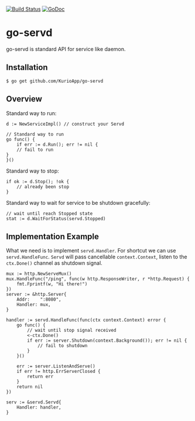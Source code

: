 [![Build Status](https://travis-ci.org/KurioApp/go-servd.svg?branch=master)](https://travis-ci.org/KurioApp/go-servd)
[![GoDoc](https://godoc.org/github.com/KurioApp/go-servd?status.svg)](https://godoc.org/github.com/KurioApp/go-servd)
# go-servd
go-servd is standard API for service like daemon.

## Installation
```
$ go get github.com/KurioApp/go-servd
```

## Overview
Standard way to run:
```golang
d := NewServiceImpl() // construct your Servd

// Standard way to run
go func() {
    if err := d.Run(); err != nil {
    // fail to run
}
}()
```

Standard way to stop:
```golang
if ok := d.Stop(); !ok {
    // already been stop
}
```

Standard way to wait for service to be shutdown gracefully:
```golang
// wait until reach Stopped state
stat := d.WaitForStatus(servd.Stopped)
```

## Implementation Example

What we need is to implement `servd.Handler`. For shortcut we can use `servd.HandleFunc`.
`Servd` will pass cancellable `context.Context`, listen to the `ctx.Done()` channel as shutdown signal.

```golang
mux := http.NewServeMux()
mux.HandleFunc("/ping", func(w http.ResponseWriter, r *http.Request) {
    fmt.Fprintf(w, "Hi there!")
})
server := &http.Server{
    Addr:    ":8080",
    Handler: mux,
}

handler := servd.HandleFunc(func(ctx context.Context) error {
    go func() {
        // wait until stop signal received
        <-ctx.Done()
        if err := server.Shutdown(context.Background()); err != nil {
            // fail to shutdown
        }
    }()

    err := server.ListenAndServe()
    if err != http.ErrServerClosed {
        return err
    }
    return nil
})

serv := &servd.Servd{
    Handler: handler,
}
```
